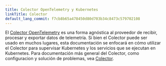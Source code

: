 ```yaml
---
title: Colector OpenTelemetry y Kubernetes
linkTitle: Colector
default_lang_commit: f7cb8b65a478450d80d703b34c8473c579702108
---
```


El [Colector OpenTelemetry](/docs/collector/) es una forma agnóstica al
proveedor de recibir, procesar y exportar datos de telemetría. Si bien el
Colector puede ser usado en muchos lugares, esta documentación se enfocará en
cómo utilizar el Colector para supervisar Kubernetes y los servicios que se
ejecutan en Kubernetes. Para documentación más general del Colector, como
configuracion y solución de problemas, vea [Colector](/docs/collector/).
